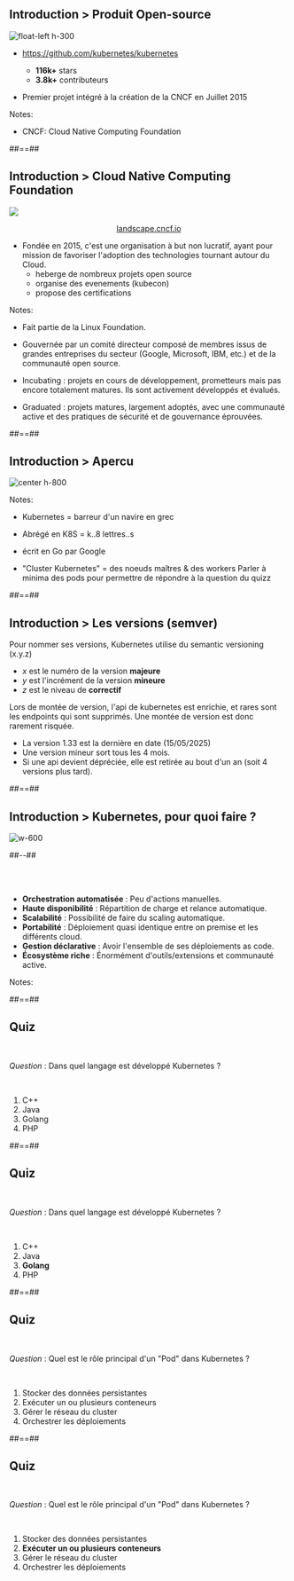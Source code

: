 <!-- .slide:-->

## Introduction > **Produit Open-source**
![float-left h-300](./assets/images/K8S-logo.png)
* <https://github.com/kubernetes/kubernetes>

  * **116k+** stars
  * **3.8k+** contributeurs
* Premier projet intégré à la création de la CNCF en Juillet 2015

Notes:
- CNCF: Cloud Native Computing Foundation

##==##
## Introduction > **Cloud Native Computing Foundation**
![](./assets/images/cncf-orchestrator.png)
<div style="text-align: center">
  <a href="https://landscape.cncf.io" target="_blank">landscape.cncf.io</a>
</div>  

* Fondée en 2015, c'est une organisation à but non lucratif, ayant pour mission de favoriser l'adoption des technologies tournant autour du Cloud.
  * heberge de nombreux projets open source
  * organise des evenements (kubecon)
  * propose des certifications

Notes:
* Fait partie de la Linux Foundation.
* Gouvernée par un comité directeur composé de membres issus de grandes entreprises du secteur (Google, Microsoft, IBM, etc.) et de la communauté open source.

* Incubating : projets en cours de développement, prometteurs mais pas encore totalement matures. Ils sont activement développés et évalués.
* Graduated : projets matures, largement adoptés, avec une communauté active et des pratiques de sécurité et de gouvernance éprouvées.



##==##
## Introduction > **Apercu**
![center h-800](./assets/images/archi-kube.png)

<!-- .element: class="credits" -->

Notes:
* Kubernetes = barreur d'un navire en grec
* Abrégé en K8S = k..8 lettres..s
* écrit en Go par Google

* "Cluster Kubernetes" = des noeuds maîtres & des workers
Parler à minima des pods pour permettre de répondre à la question du quizz


##==##
## Introduction > **Les versions (semver)**
Pour nommer ses versions, Kubernetes utilise du semantic versioning (x.y.z)
* *x* est le numéro de la version **majeure**
* *y* est l'incrément de la version **mineure**
* *z* est le niveau de **correctif**

Lors de montée de version, l'api de kubernetes est enrichie, et rares sont les endpoints qui sont supprimés. Une montée de version est donc rarement risquée.
* La version 1.33 est la dernière en date (15/05/2025)
* Une version mineur sort tous les 4 mois.
* Si une api devient dépréciée, elle est retirée au bout d'un an (soit 4 versions plus tard).

##==##


<!-- .slide: class="two-column" -->
## Introduction > **Kubernetes, pour quoi faire ?**

![w-600](./assets/images/kub-for-what.svg)

##--##

<br><br>

- **Orchestration automatisée** : Peu d'actions manuelles.
- **Haute disponibilité** : Répartition de charge et relance automatique.
- **Scalabilité** : Possibilité de faire du scaling automatique.
- **Portabilité** : Déploiement quasi identique entre on premise et les différents cloud.
- **Gestion déclarative** : Avoir l'ensemble de ses déploiements as code.
- **Écosystème riche** : Énormément d'outils/extensions et communauté active.

Notes:

##==##

<!-- .slide: class="exercice" -->

## Quiz

<br>

_Question_ : Dans quel langage est développé Kubernetes ?

<br>

1. C++
2. Java
3. Golang
4. PHP

##==##

<!-- .slide: class="exercice" -->

## Quiz

<br>

_Question_ : Dans quel langage est développé Kubernetes ?

<br>

1. C++
2. Java
3. **Golang**
4. PHP

##==##
<!-- .slide: class="exercice" -->
## Quiz

<br>

_Question_ : Quel est le rôle principal d'un "Pod" dans Kubernetes ?

<br>

1. Stocker des données persistantes
2. Exécuter un ou plusieurs conteneurs
3. Gérer le réseau du cluster
4. Orchestrer les déploiements

##==##

<!-- .slide: class="exercice" -->

## Quiz

<br>

_Question_ : Quel est le rôle principal d'un "Pod" dans Kubernetes ?

<br>

1. Stocker des données persistantes
2. **Exécuter un ou plusieurs conteneurs**
3. Gérer le réseau du cluster
4. Orchestrer les déploiements
